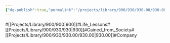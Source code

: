 ```yaml
---
{"dg-publish":true,"permalink":"/projects/library/900/930/930-00/930-00/","noteIcon":"0","created":"2024-04-23T10:43:11.017+09:00","updated":"2024-04-23T11:03:21.916+09:00"}
---
```


#[[Projects/Library/900/900\|900]]#Life_Lessons#[[Projects/Library/900/930/930\|930]]#Gained_from_Society#[[Projects/Library/900/930/930.00/930.00\|930.00]]#Company